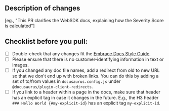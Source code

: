 ## Description of changes

[eg., "This PR clarifies the WebSDK docs, explaining how the Severity Score is calculated"]

## Checklist before you pull:

- [ ] Double-check that any changes fit the [Embrace Docs Style Guide](https://embrace.io/docs/embrace-docs-style-guide/).
- [ ] Please ensure that there is no customer-identifying information in text or images.
- [ ] If you changed any doc file names, add a redirect from old to new URL so that we don't end up with broken links. You can do this by adding a set of to/from values in `docusaurus.config.js` under `@docusaurus/plugin-client-redirects`.
- [ ] If you link to a header within a page in the docs, make sure that header has an explicit tag in case it changes in the future. E.g., the H3 header `### Hello World {#my-explicit-id}` has an explicit tag `my-explicit-id`.
